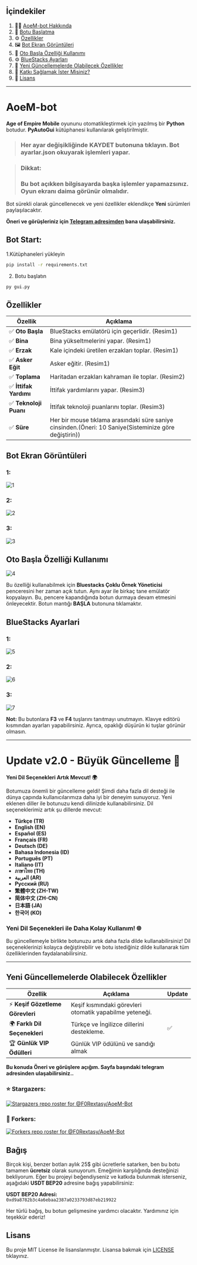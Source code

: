 ## İçindekiler

1. 🧑‍💻 [AoeM-bot Hakkında](#aoem-bot)
2. 🚀 [Botu Başlatma](#bot-start)
3. ⚙️ [Özellikler](#özellikler)
4. 🖼️ [Bot Ekran Görüntüleri](#bot-ekran-görüntüleri)
5. 🚀 [Oto Başla Özelliği Kullanımı](#oto-başla-özelliği-kullanımı)
6. ⚙️ [BlueStacks Ayarları](#bluestacks-ayarlari)
7. 🔮 [Yeni Güncellemelerde Olabilecek Özellikler](#yeni-güncellemelerde-olabilecek-özellikler)
8. 💖 [Katkı Sağlamak İster Misiniz?](#bağış)
9. 📜 [Lisans](#lisans)

---
# AoeM-bot

**Age of Empire Mobile** oyununu otomatikleştirmek için yazılmış bir **Python** botudur. **PyAutoGui** kütüphanesi kullanılarak geliştirilmiştir.

> ### Her ayar değişikliğinde **KAYDET** butonuna tıklayın. Bot **ayarlar.json** okuyarak işlemleri yapar.

> ### **Dikkat:**  
> ### Bu bot açıkken bilgisayarda başka işlemler yapamazsınız. Oyun ekranı daima görünür olmalıdır.

Bot sürekli olarak güncellenecek ve yeni özellikler eklendikçe **Yeni** sürümleri paylaşılacaktır.

**Öneri ve görüşleriniz için [Telegram adresimden](https://t.me/bigbullsup) bana ulaşabilirsiniz.**

## Bot Start:

1.Kütüphaneleri yükleyin

```bash
pip install -r requirements.txt
```
2. Botu başlatın
   
```bash
py gui.py
```


## Özellikler

| Özellik              | Açıklama                                                |
|----------------------|---------------------------------------------------------|
| ✅ **Oto Başla**        | BlueStacks emülatörü için geçerlidir. (Resim1)          |
| ✅ **Bina**             | Bina yükseltmelerini yapar. (Resim1)                    |
| ✅ **Erzak**            | Kale içindeki üretilen erzakları toplar. (Resim1)       |
| ✅ **Asker Eğit**       | Asker eğitir. (Resim1)                                  |
| ✅ **Toplama**          | Haritadan erzakları kahraman ile toplar. (Resim2)       |
| ✅ **İttifak Yardımı**  | İttifak yardımlarını yapar. (Resim3)                   |
| ✅ **Teknoloji Puanı**  | İttifak teknoloji puanlarını toplar. (Resim3)          |
| ✅ **Süre**  | Her bir mouse tıklama arasındaki süre saniye cinsinden.(Öneri: 10 Saniye(Sisteminize göre değiştirin))       |

## Bot Ekran Görüntüleri

### 1:
![1](https://github.com/F0Rextasy/AoeM-Bot/blob/main/screeenshot/1.PNG)

### 2:
![2](https://github.com/F0Rextasy/AoeM-Bot/blob/main/screeenshot/2.PNG)

### 3:
![3](https://github.com/F0Rextasy/AoeM-Bot/blob/main/screeenshot/3.PNG)

## Oto Başla Özelliği Kullanımı

![4](https://github.com/F0Rextasy/AoeM-Bot/blob/main/screeenshot/4.PNG)

Bu özelliği kullanabilmek için **Bluestacks Çoklu Örnek Yöneticisi** penceresini her zaman açık tutun. Aynı ayar ile birkaç tane emülatör kopyalayın. Bu, pencere kapandığında botun durmaya devam etmesini önleyecektir. Botun mantığı **BAŞLA** butonuna tıklamaktır.

## BlueStacks Ayarlari

### 1:
![5](https://github.com/F0Rextasy/AoeM-Bot/blob/main/screeenshot/5.PNG)

### 2:
![6](https://github.com/F0Rextasy/AoeM-Bot/blob/main/screeenshot/6.PNG)

### 3:
![7](https://github.com/F0Rextasy/AoeM-Bot/blob/main/screeenshot/7.PNG)

**Not:** Bu butonlara **F3** ve **F4** tuşlarını tanıtmayı unutmayın. Klavye editörü kısmından ayarları yapabilirsiniz. Ayrıca, opaklığı düşürün ki tuşlar görünür olmasın.

---
# Update v2.0 - Büyük Güncelleme 🚀

**Yeni Dil Seçenekleri Artık Mevcut! 🌍**

Botumuza önemli bir güncelleme geldi! Şimdi daha fazla dil desteği ile dünya çapında kullanıcılarımıza daha iyi bir deneyim sunuyoruz. Yeni eklenen diller ile botunuzu kendi dilinizde kullanabilirsiniz. Dil seçeneklerimiz artık şu dillerde mevcut:

- **Türkçe (TR)**
- **English (EN)**
- **Español (ES)**
- **Français (FR)**
- **Deutsch (DE)**
- **Bahasa Indonesia (ID)**
- **Português (PT)**
- **Italiano (IT)**
- **ภาษาไทย (TH)**
- **العربية (AR)**
- **Русский (RU)**
- **繁體中文 (ZH-TW)**
- **简体中文 (ZH-CN)**
- **日本語 (JA)**
- **한국어 (KO)**

### Yeni Dil Seçenekleri ile Daha Kolay Kullanım! 🌐

Bu güncellemeyle birlikte botunuzu artık daha fazla dilde kullanabilirsiniz! Dil seçeneklerinizi kolayca değiştirebilir ve botu istediğiniz dilde kullanarak tüm özelliklerinden faydalanabilirsiniz.

---


## Yeni Güncellemelerde Olabilecek Özellikler

| Özellik              | Açıklama                                                | Update  |
|----------------------|---------------------------------------------------------|------------------|
| ⚡ **Keşif Gözetleme Görevleri** | Keşif kısmındaki görevleri otomatik yapabilme yeteneği. | |
| 🌍 **Farklı Dil Seçenekleri** | Türkçe ve İngilizce dillerini destekleme.               | ✅ |
| 🏆 **Günlük VIP Ödülleri** | Günlük VIP ödülünü ve sandığı almak | |

**Bu konuda Öneri ve görüşlere açığım. Sayfa başındaki telegram adresinden ulaşabilirsiniz..**

### ⭐ Stargazers:
[![Stargazers repo roster for @F0Rextasy/AoeM-Bot](https://reporoster.com/stars/dark/F0Rextasy/AoeM-Bot/)](https://github.com/F0Rextasy/AoeM-Bot/stargazers)
### 🍴 Forkers:
[![Forkers repo roster for @F0Rextasy/AoeM-Bot](https://reporoster.com/forks/dark/F0Rextasy/AoeM-Bot)](https://github.com/F0Rextasy/AoeM-Bot/network/members)

## Bağış

Birçok kişi, benzer botları aylık 25$ gibi ücretlerle satarken, ben bu botu tamamen **ücretsiz** olarak sunuyorum. Emeğimin karşılığında desteğinizi bekliyorum. Eğer bu projeyi beğendiyseniz ve katkıda bulunmak isterseniz, aşağıdaki **USDT BEP20** adresine bağış yapabilirsiniz:

**USDT BEP20 Adresi:**  
`0xd9a8782b3c4a6ebaa2387a0233793d87eb219922`

Her türlü bağış, bu botun gelişmesine yardımcı olacaktır. Yardımınız için teşekkür ederiz!

## Lisans

Bu proje MIT License ile lisanslanmıştır. Lisansa bakmak için [LICENSE](LICENSE) tıklayınız.

